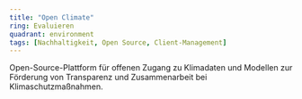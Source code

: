 ```yaml
---
title: "Open Climate"
ring: Evaluieren
quadrant: environment
tags: [Nachhaltigkeit, Open Source, Client-Management]
---
```


Open-Source-Plattform für offenen Zugang zu Klimadaten und Modellen zur Förderung von Transparenz und Zusammenarbeit bei Klimaschutzmaßnahmen.

